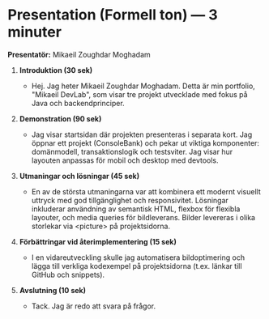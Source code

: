 # Presentation (Formell ton) — 3 minuter

**Presentatör:** Mikaeil Zoughdar Moghadam

1. **Introduktion (30 sek)**
   - Hej. Jag heter Mikaeil Zoughdar Moghadam. Detta är min portfolio, "Mikaeil DevLab", som visar tre projekt utvecklade med fokus på Java och backendprinciper.

2. **Demonstration (90 sek)**
   - Jag visar startsidan där projekten presenteras i separata kort. Jag öppnar ett projekt (ConsoleBank) och pekar ut viktiga komponenter: domänmodell, transaktionslogik och testsviter. Jag visar hur layouten anpassas för mobil och desktop med devtools.

3. **Utmaningar och lösningar (45 sek)**
   - En av de största utmaningarna var att kombinera ett modernt visuellt uttryck med god tillgänglighet och responsivitet. Lösningar inkluderar användning av semantisk HTML, flexbox för flexibla layouter, och media queries för bildleverans. Bilder levereras i olika storlekar via &lt;picture&gt; på projektsidorna.

4. **Förbättringar vid återimplementering (15 sek)**
   - I en vidareutveckling skulle jag automatisera bildoptimering och lägga till verkliga kodexempel på projektsidorna (t.ex. länkar till GitHub och snippets).

5. **Avslutning (10 sek)**
   - Tack. Jag är redo att svara på frågor.
